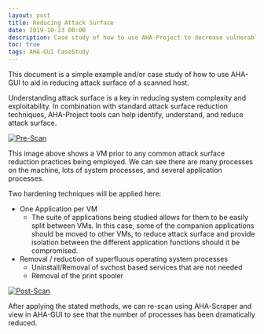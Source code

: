 ```yaml
---
layout: post
title: Reducing Attack Surface
date: 2019-10-23 00:00
description: Case study of how to use AHA-Project to decrease vulnerable attack surface.
toc: true
tags: AHA-GUI CaseStudy
---
```


This document is a simple example and/or case study of how to use AHA-GUI to aid in reducing attack surface of a scanned host.


Understanding attack surface is a key in reducing system complexity and exploitability. In combination with standard attack surface reduction techniques, AHA-Project tools can help identify, understand, and reduce attack surface.

[![Pre-Scan](https://aha-project.github.io/images/CaseStudy1/PreScan.png)][Pre-Scan]

This image above shows a VM prior to any common attack surface reduction practices being employed. We can see there are many processes on the machine, lots of system processes, and several application processes.

Two hardening techniques will be applied here:
 - One Application per VM
     - The suite of applications being studied allows for them to be easily split between VMs. In this case, some of the companion applications should be moved to other VMs, to reduce attack surface and provide isolation between the different application functions should it be compromised.
 - Removal / reduction of superfluous operating system processes
     - Uninstall/Removal of svchost based services that are not needed
     - Removal of the print spooler

[![Post-Scan](https://aha-project.github.io/images/CaseStudy1/PostScan.png)][Post-Scan]

After applying the stated methods, we can re-scan using AHA-Scraper and view in AHA-GUI to see that the number of processes has been dramatically reduced.


<!-- Adding the references below do not show up textually in the output, but do make the images clickable -->
[Pre-Scan]: https://aha-project.github.io/images/CaseStudy1/PreScan.png
[Post-Scan]: https://aha-project.github.io/images/CaseStudy1/PostScan.png

